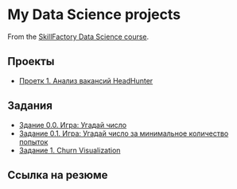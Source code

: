 # My Data Science projects

From the [SkillFactory Data Science course](https://skillfactory.ru/data-scientist).

## Проекты

* [Проетк 1. Анализ вакансий HeadHunter](https://github.com/Dredox22/sf_data_science/tree/main/poject_1)


## Задания

* [Здание 0.0. Игра: Угадай число](https://github.com/Dredox22/sf_data_science/tree/main/task_0.0)
* [Задание 0.1. Игра: Угадай число за минимальное количество попыток](https://github.com/Dredox22/sf_data_science/tree/main/task_0.1)
* [Задание 1. Churn Visualization](https://github.com/Dredox22/sf_data_science/tree/main/task_1)
## Ссылка на резюме
